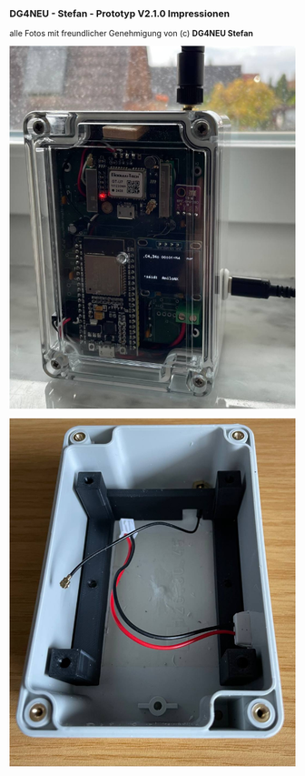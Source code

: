 ### DG4NEU - Stefan - Prototyp V2.1.0 Impressionen

alle Fotos mit freundlicher Genehmigung von (c) **DG4NEU Stefan**

![Fertiggerät](DG4NEU_V2.1.0_ok.jpg)

![3D-Einsatz](DG4NEU_V2.1.0_3D-Einsatz.jpg)




